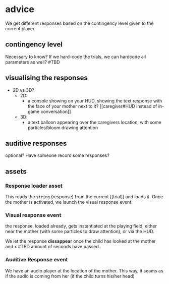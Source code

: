 # advice

We get different responses based on the contingency level given to the current player.

## contingency level
Necessary to know? If we hard-code the trials, we can hardcode all parameters as well?
#TBD

## visualising the responses
- 2D vs 3D?
	- 2D:
		- a console showing on your HUD, showing the text response with the face of your mother next to it? [[caregiver#HUD instead of in-game conversation]]
	- 3D:
		- a text balloon appearing over the caregivers location, with some particles/bloom drawing attention
		
## auditive responses
optional?
Have someone record some responses?

## assets

### Response loader asset

This reads the `string` (response) from the current [[trial]] and loads it.
Once the mother is activated, we launch the visual response event.

### Visual response event
the response, loaded already, gets instantiated at the playing field, either near the mother (with some particles to draw attention), or via the HUD.

We let the response **dissappear** once the child has looked at the mother and x #TBD amount of seconds have passed.

### Auditive Response event

We have an audio player at the location of the mother. This way, it seams as if the audio is coming from her (if the child turns his/her head)